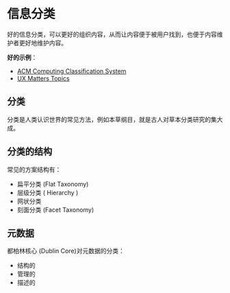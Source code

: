 # 信息分类

好的信息分类，可以更好的组织内容，从而让内容便于被用户找到，也便于内容维护者更好地维护内容。



**好的示例**：

- [ACM Computing Classification System](https://dl.acm.org/ccs)
- [UX Matters Topics](https://www.uxmatters.com/topics/)



## 分类

分类是人类认识世界的常见方法，例如本草纲目，就是古人对草本分类研究的集大成。





## 分类的结构

常见的方案结构有：

- 扁平分类 (Flat Taxonomy)
- 层级分类 ( Hierarchy )
- 网状分类 
- 刻面分类 (Facet Taxonomy)



## 元数据

都柏林核心 (Dublin Core)对元数据的分类：

- 结构的
- 管理的
- 描述的
